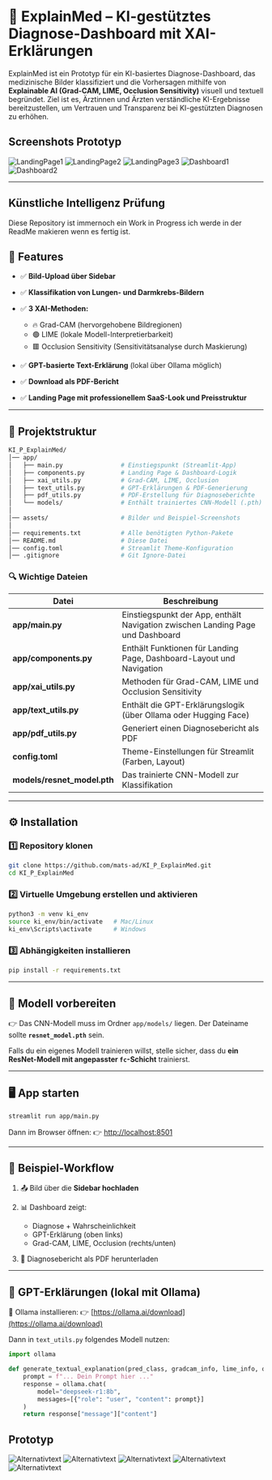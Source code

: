 # 📄 ExplainMed – KI-gestütztes Diagnose-Dashboard mit XAI-Erklärungen

ExplainMed ist ein Prototyp für ein KI-basiertes Diagnose-Dashboard, das medizinische Bilder klassifiziert und die Vorhersagen mithilfe von **Explainable AI (Grad-CAM, LIME, Occlusion Sensitivity)** visuell und textuell begründet. Ziel ist es, Ärztinnen und Ärzten verständliche KI-Ergebnisse bereitzustellen, um Vertrauen und Transparenz bei KI-gestützten Diagnosen zu erhöhen.

## Screenshots Prototyp

![LandingPage1](Screenshots_Prototyp/Landingpage1.png)
![LandingPage2](Screenshots_Prototyp/Landingpage2.png)
![LandingPage3](Screenshots_Prototyp/Landingpage3.png)
![Dashboard1](Screenshots_Prototyp/Dashboard1.png)
![Dashboard2](Screenshots_Prototyp/Dashboard2.png)

---

## Künstliche Intelligenz Prüfung

Diese Repository ist immernoch ein Work in Progress ich werde in der ReadMe makieren wenn es fertig ist.

## 🚀 Features

- ✅ **Bild-Upload über Sidebar**
- ✅ **Klassifikation von Lungen- und Darmkrebs-Bildern**
- ✅ **3 XAI-Methoden:**

  - 🔥 Grad-CAM (hervorgehobene Bildregionen)
  - 🟢 LIME (lokale Modell-Interpretierbarkeit)
  - 🟥 Occlusion Sensitivity (Sensitivitätsanalyse durch Maskierung)

- ✅ **GPT-basierte Text-Erklärung** (lokal über Ollama möglich)
- ✅ **Download als PDF-Bericht**
- ✅ **Landing Page mit professionellem SaaS-Look und Preisstruktur**

---

## 📂 Projektstruktur

```bash
KI_P_ExplainMed/
│── app/
│   ├── main.py                # Einstiegspunkt (Streamlit-App)
│   ├── components.py          # Landing Page & Dashboard-Logik
│   ├── xai_utils.py           # Grad-CAM, LIME, Occlusion
│   ├── text_utils.py          # GPT-Erklärungen & PDF-Generierung
│   ├── pdf_utils.py           # PDF-Erstellung für Diagnoseberichte
│   └── models/                # Enthält trainiertes CNN-Modell (.pth)
│
│── assets/                    # Bilder und Beispiel-Screenshots
│
│── requirements.txt           # Alle benötigten Python-Pakete
│── README.md                  # Diese Datei
│── config.toml                # Streamlit Theme-Konfiguration
│── .gitignore                 # Git Ignore-Datei
```

### 🔍 Wichtige Dateien

| Datei                       | Beschreibung                                                                   |
| --------------------------- | ------------------------------------------------------------------------------ |
| **app/main.py**             | Einstiegspunkt der App, enthält Navigation zwischen Landing Page und Dashboard |
| **app/components.py**       | Enthält Funktionen für Landing Page, Dashboard-Layout und Navigation           |
| **app/xai_utils.py**        | Methoden für Grad-CAM, LIME und Occlusion Sensitivity                          |
| **app/text_utils.py**       | Enthält die GPT-Erklärungslogik (über Ollama oder Hugging Face)                |
| **app/pdf_utils.py**        | Generiert einen Diagnosebericht als PDF                                        |
| **config.toml**             | Theme-Einstellungen für Streamlit (Farben, Layout)                             |
| **models/resnet_model.pth** | Das trainierte CNN-Modell zur Klassifikation                                   |

---

## ⚙️ Installation

### 1️⃣ Repository klonen

```bash
git clone https://github.com/mats-ad/KI_P_ExplainMed.git
cd KI_P_ExplainMed
```

### 2️⃣ Virtuelle Umgebung erstellen und aktivieren

```bash
python3 -m venv ki_env
source ki_env/bin/activate   # Mac/Linux
ki_env\Scripts\activate      # Windows
```

### 3️⃣ Abhängigkeiten installieren

```bash
pip install -r requirements.txt
```

---

## 🧠 Modell vorbereiten

👉 Das CNN-Modell muss im Ordner `app/models/` liegen.
Der Dateiname sollte **`resnet_model.pth`** sein.

Falls du ein eigenes Modell trainieren willst, stelle sicher, dass du **ein ResNet-Modell mit angepasster `fc`-Schicht** trainierst.

---

## 🖥️ App starten

```bash
streamlit run app/main.py
```

Dann im Browser öffnen:
👉 [http://localhost:8501](http://localhost:8501)

---

## 🔎 Beispiel-Workflow

1. 📤 Bild über die **Sidebar hochladen**
2. 📊 Dashboard zeigt:

   - Diagnose + Wahrscheinlichkeit
   - GPT-Erklärung (oben links)
   - Grad-CAM, LIME, Occlusion (rechts/unten)

3. 📄 Diagnosebericht als PDF herunterladen

---

## 🤖 GPT-Erklärungen (lokal mit Ollama)

🔹 Ollama installieren:
👉 [https://ollama.ai/download](https://ollama.ai/download)

Dann in `text_utils.py` folgendes Modell nutzen:

```python
import ollama

def generate_textual_explanation(pred_class, gradcam_info, lime_info, occlusion_info):
    prompt = f"... Dein Prompt hier ..."
    response = ollama.chat(
        model="deepseek-r1:8b",
        messages=[{"role": "user", "content": prompt}]
    )
    return response["message"]["content"]
```

## Prototyp

![Alternativtext](Screenshots_Prototyp/Landingpage1.png)
![Alternativtext](Screenshots_Prototyp/Landingpage2.png)
![Alternativtext](Screenshots_Prototyp/Landingpage3.png)
![Alternativtext](Screenshots_Prototyp/Dashboard1.png)
![Alternativtext](Screenshots_Prototyp/Dashboard2.png)

